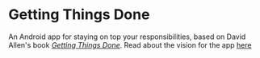 # Getting Things Done

An Android app for staying on top your responsibilities, based on David Allen's book *[Getting Things Done](https://gettingthingsdone.com/)*. Read about the vision for the app [here](VISION.md)
